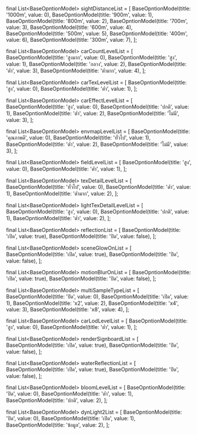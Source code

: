 <!-- หน้าจอ	Window	Fullscreen						
fullscreen	FALSE	TRUE						
fullScreenWidth	800							
fullScreenHeight	600							
fullScreenDepth	32							
windowScreenWidth	800							
windowScreenHeight	600							
windowScreenDepth	32				

screenHz	75	

screenAdapter	0							
dwsOn	FALSE							

ระยะการมองเห็น	1000m	900m	800m	700m	600m	500m	400m	300m
sightDistance	0	1	2	3	4	5	6	7

ปริมาณรถ	สูงมาก	สูง	กลาง	ต่ำ	ต่ำมาก			
carCountLevel	0	1	2	3	4	

Texture รถ	สูง	ต่ำ						
carTexLevel	0	1			

รายละเอียด Effect	สูง	ปกติ	ต่ำ	ไม่มี				
carEffectLevel	0	1	2	3	

เงาสะท้อนของรถ	คุณภาพดี	ทั่วไป	ต่ำ	ไม่มี				
envmapLevel	0	1	2	3		

ภาพ 3 มิติของตึก	สูง	ต่ำ						
fieldLevel	0	1			

ข้อความปลีกย่อย	ทั่วไป	ต่ำ	ต่ำมาก					
texDetailLevel	0	1	2		

รายละเอียดของแสง	สูง	ปกติ	ต่ำ					
lightTexDetailLevel	0	1	2	

ภาพสะท้องของตึก	เปิด	ปิด						
reflection	TRUE	FALSE		
				
Environment effect	เปิด	ปิด						
sceneGlowOn	TRUE	FALSE	

Booster effect	เปิด	ปิด						
motionBlurOn	TRUE	FALSE		

Antialiasing	ปิด	เปิด	x2	x4	x8			
multiSampleType	0	1	2	3	4	

โพลิกอนของรถ	สูง	ต่ำ						
carLodLevel	0	1		

ดูข้อมูลสัญลักษณ์	เปิด	ปิด						
renderSignboard	TRUE	FALSE	
					
ภาพสะท้อน	เปิด	ปิด						
waterReflection	TRUE	FALSE	

ระเบิด	ปิด	ต่ำ	ปกติ					
bloomLevel	0	1	2	

แสงไฟหน้า	ปิด	เปิด	ข้อมูล					
dynLight2	0	1	2					 -->


final List<BaseOpntionModel<int>> sightDistanceList = [
  BaseOpntionModel(title: '1000m', value: 0),
  BaseOpntionModel(title: '900m', value: 1),
  BaseOpntionModel(title: '800m', value: 2),
  BaseOpntionModel(title: '700m', value: 3),
  BaseOpntionModel(title: '600m', value: 4),
  BaseOpntionModel(title: '500m', value: 5),
  BaseOpntionModel(title: '400m', value: 6),
  BaseOpntionModel(title: '300m', value: 7),
];

final List<BaseOpntionModel<int>> carCountLevelList = [
  BaseOpntionModel(title: 'สูงมาก', value: 0),
  BaseOpntionModel(title: 'สูง', value: 1),
  BaseOpntionModel(title: 'กลาง', value: 2),
  BaseOpntionModel(title: 'ต่ำ', value: 3),
  BaseOpntionModel(title: 'ต่ำมาก', value: 4),
];

final List<BaseOpntionModel<int>> carTexLevelList = [
  BaseOpntionModel(title: 'สูง', value: 0),
  BaseOpntionModel(title: 'ต่ำ', value: 1),
];

final List<BaseOpntionModel<int>> carEffectLevelList = [
  BaseOpntionModel(title: 'สูง', value: 0),
  BaseOpntionModel(title: 'ปกติ', value: 1),
  BaseOpntionModel(title: 'ต่ำ', value: 2),
  BaseOpntionModel(title: 'ไม่มี', value: 3),
];

final List<BaseOpntionModel<int>> envmapLevelList = [
  BaseOpntionModel(title: 'คุณภาพดี', value: 0),
  BaseOpntionModel(title: 'ทั่วไป', value: 1),
  BaseOpntionModel(title: 'ต่ำ', value: 2),
  BaseOpntionModel(title: 'ไม่มี', value: 3),
];

final List<BaseOpntionModel<int>> fieldLevelList = [
  BaseOpntionModel(title: 'สูง', value: 0),
  BaseOpntionModel(title: 'ต่ำ', value: 1),
];

final List<BaseOpntionModel<int>> texDetailLevelList = [
  BaseOpntionModel(title: 'ทั่วไป', value: 0),
  BaseOpntionModel(title: 'ต่ำ', value: 1),
  BaseOpntionModel(title: 'ต่ำมาก', value: 2),
];

final List<BaseOpntionModel<int>> lightTexDetailLevelList = [
  BaseOpntionModel(title: 'สูง', value: 0),
  BaseOpntionModel(title: 'ปกติ', value: 1),
  BaseOpntionModel(title: 'ต่ำ', value: 2),
];

final List<BaseOpntionModel<bool>> reflectionList = [
  BaseOpntionModel(title: 'เปิด', value: true),
  BaseOpntionModel(title: 'ปิด', value: false),
];

final List<BaseOpntionModel<bool>> sceneGlowOnList = [
  BaseOpntionModel(title: 'เปิด', value: true),
  BaseOpntionModel(title: 'ปิด', value: false),
];

final List<BaseOpntionModel<bool>> motionBlurOnList = [
  BaseOpntionModel(title: 'เปิด', value: true),
  BaseOpntionModel(title: 'ปิด', value: false),
];

final List<BaseOpntionModel<int>> multiSampleTypeList = [
  BaseOpntionModel(title: 'ปิด', value: 0),
  BaseOpntionModel(title: 'เปิด', value: 1),
  BaseOpntionModel(title: 'x2', value: 2),
  BaseOpntionModel(title: 'x4', value: 3),
  BaseOpntionModel(title: 'x8', value: 4),
];

final List<BaseOpntionModel<int>> carLodLevelList = [
  BaseOpntionModel(title: 'สูง', value: 0),
  BaseOpntionModel(title: 'ต่ำ', value: 1),
];

final List<BaseOpntionModel<bool>> renderSignboardList = [
  BaseOpntionModel(title: 'เปิด', value: true),
  BaseOpntionModel(title: 'ปิด', value: false),
];

final List<BaseOpntionModel<bool>> waterReflectionList = [
  BaseOpntionModel(title: 'เปิด', value: true),
  BaseOpntionModel(title: 'ปิด', value: false),
];

final List<BaseOpntionModel<int>> bloomLevelList = [
  BaseOpntionModel(title: 'ปิด', value: 0),
  BaseOpntionModel(title: 'ต่ำ', value: 1),
  BaseOpntionModel(title: 'ปกติ', value: 2),
];

final List<BaseOpntionModel<int>> dynLight2List = [
  BaseOpntionModel(title: 'ปิด', value: 0),
  BaseOpntionModel(title: 'เปิด', value: 1),
  BaseOpntionModel(title: 'ข้อมูล', value: 2),
];

